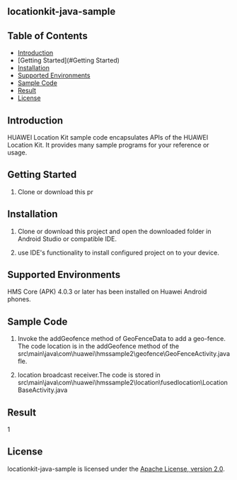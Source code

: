 ##  locationkit-java-sample


## Table of Contents

 * [Introduction](#introduction)
 * [Getting Started](#Getting Started)
 * [Installation](#installation)
 * [Supported Environments](#supported-environments)
 * [Sample Code](#sample-code)
 * [Result](#result)
 * [License](#license)
 
 
## Introduction
HUAWEI Location Kit sample code encapsulates APIs of the HUAWEI Location Kit. It provides many sample programs for your reference or usage.
   

## Getting Started

1. Clone or download this pr

## Installation
   
1. Clone or download this project and open the downloaded folder in Android Studio or compatible IDE.

2. use IDE's functionality to install configured project on to your device.
   

## Supported Environments
   HMS Core (APK) 4.0.3 or later has been installed on Huawei Android phones.

## Sample Code

1. Invoke the addGeofence method of GeoFenceData to add a geo-fence. The code location is in the addGeofence method of the  src\main\java\com\huawei\hmssample2\geofence\GeoFenceActivity.java fle.
   
2. location broadcast receiver.The code is stored in src\main\java\com\huawei\hmssample2\location\fusedlocation\LocationBaseActivity.java

## Result
1

##  License
locationkit-java-sample is licensed under the [Apache License, version 2.0](http://www.apache.org/licenses/LICENSE-2.0).
